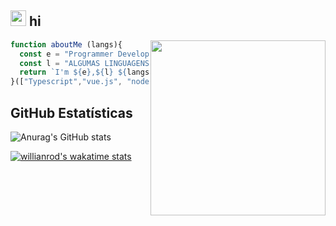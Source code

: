 
<!--
**sogud/sogud** is a ✨ _special_ ✨ repository because its `README.md` (this file) appears on your GitHub profile.

Here are some ideas to get you started:

- 🔭 I’m currently working on ...
- 🌱 I’m currently learning ...
- 👯 I’m looking to collaborate on ...
- 🤔 I’m looking for help with ...
- 💬 Ask me about ...
- 📫 How to reach me: ...
- 😄 Pronouns: ...
- ⚡ Fun fact: ...
-->
## <img width="25" alt="about" src="https://raw.github.com/elizarov/elizarov/master/about.png"> hi

<img align="right" alt="" width="280px" src="https://media.giphy.com/media/SWoSkN6DxTszqIKEqv/giphy.gif" /> 

```javascript
function aboutMe (langs){
  const e = "Programmer Developer";
  const l = "ALGUMAS LINGUAGENS";
  return `I'm ${e},${l} ${langs.join("、")}.` 
}(["Typescript","vue.js", "nodejs", "React.js"])
```



<!-- <img align="right" width="300" src="https://i.imgur.com/ugWb6BU.gif" /> -->


## **GitHub Estatísticas**

![Anurag's GitHub stats](https://github-readme-stats.vercel.app/api?username=sogud&theme=&show_icons=true) <br>
<!-- ![sogud](https://github-readme-stats.vercel.app/api/top-langs/?username=sogud&hide=html&layout=compact&theme=radical) -->

[![willianrod's wakatime stats](https://github-readme-stats.vercel.app/api/wakatime?username=sogud&layout=compact)](https://github.com/anuraghazra/github-readme-stats)


<!-- [twitter]: https://twitter.com/
[youtube]: https://www.youtube.com/c
[instagram]: https://www.instagram.com/
 -->
<!-- ## **Rede Sociais!** -->

<!-- • <a href="https://">Telegram</a><br>
• <a href="https://">Twitter</a><br>
• <a href="https://">Instagram</a><br> -->
